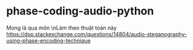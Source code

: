 # phase-coding-audio-python
 Mong là qua môn
 \nLàm theo thuật toán này https://dsp.stackexchange.com/questions/14804/audio-steganography-using-phase-encoding-technique
